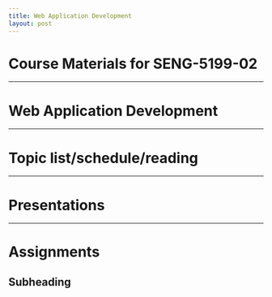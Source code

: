 ```yaml
---
title: Web Application Development
layout: post
---
```


# Course Materials for SENG-5199-02

---

# Web Application Development

---

# Topic list/schedule/reading

---

# Presentations

---

# Assignments

## Subheading
